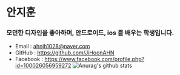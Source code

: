 # 안지훈
### 모던한 디자인을 좋아하며, 안드로이드, ios 를 배우는 학생입니다.
- Email : ahnjh1028@naver.com
- GitHub : https://github.com/JiHoonAHN
- Facebook : https://www.facebook.com/profile.php?id=100026056959272
![Anurag's github stats](https://github-readme-stats.vercel.app/api?username=JiHoonAHN&show_icons=true&theme=radical)
